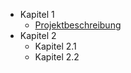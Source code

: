 - Kapitel 1
  - [Projektbeschreibung](about-project.md)
- Kapitel 2
  - Kapitel 2.1
  - Kapitel 2.2
